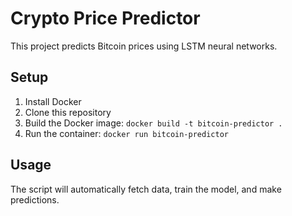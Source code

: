# Crypto Price Predictor

This project predicts Bitcoin prices using LSTM neural networks.

## Setup
1. Install Docker
2. Clone this repository
3. Build the Docker image: `docker build -t bitcoin-predictor .`
4. Run the container: `docker run bitcoin-predictor`

## Usage
The script will automatically fetch data, train the model, and make predictions.
